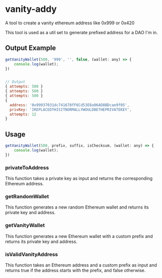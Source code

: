 # vanity-addy

A tool to create a vanity ethereum address like 0x999 or 0x420

This tool is used as a util set to generate prefixed address for a DAO I'm in. 

## Output Example
```javascript
getVanityWallet(500, '999', '', false, (wallet: any) => {
    console.log(wallet);
})


// Output
{ attempts: 500 }
{ attempts: 500 }
{ attempts: 500 }
{
  address: '0x99937031dc741678fF6Cd53E8a06AD8BDcae9f05',
  privKey: 'IREPLACEDTHISITNORMALLYWOULDBETHEPRIVATEKEY',
  attempts: 12
}
```


## Usage
```javascript
getVanityWallet(500, prefix, suffix, isChecksum, (wallet: any) => {
    console.log(wallet);
})
```

### privateToAddress
This function takes a private key as input and returns the corresponding Ethereum address.
### getRandomWallet
This function generates a new random Ethereum wallet and returns its private key and address.
### getVanityWallet
This function generates a new Ethereum wallet with a custom prefix and returns its private key and address.
### isValidVanityAddress
This function takes an Ethereum address and a custom prefix as input and returns true if the address starts with the prefix, and false otherwise.
